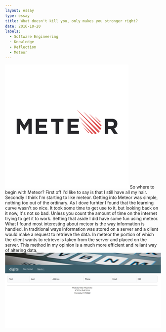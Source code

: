 ```yaml
---
layout: essay
type: essay
title: What doesn't kill you, only makes you stronger right?
date: 2016-10-20
labels:
  - Software Engineering
  - Knowledge
  - Reflection
  - Meteor
---
```


<img class="ui tiny  circular floated image" src="../images/meteor-logo.png">
So where to begin with Meteor? First off I'd like to say is that I still have all my hair. Secondly I think I'm starting to like meteor.
Getting into Meteor was simple, nothing too out of the ordinary. As I dove furhter I found that the learning curve wasn't so nice. It took 
some time to get use to it, but looking back on it now, it's not so bad. Unless you count the amount of time on the internet trying to get it
to work. Setting that aside I did have some fun using meteor. What I found most interesting about meteor is the way information is handled.
In traditional ways information was stored on a server and a client would make a request to retrieve the data. In meteor the portion of which 
the client wants to retrieve is taken from the server and placed on the server. This method in my opinion is a much more efficient and reliant
way of altering data. 
<img class="ui image" src="../images/digist.png">
